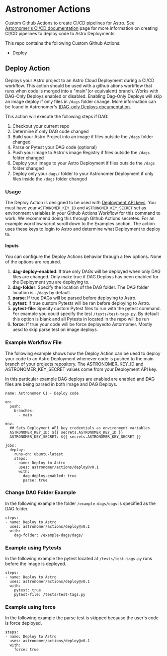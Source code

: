 # Astronomer Actions
Custom Github Actions to create CI/CD pipelines for Astro. See [Astornomer's CI/CD documentation](https://docs.astronomer.io/astro/ci-cd) page for more information on creating CI/CD pipelines to deploy code to Astro Deployments.

This repo contains the following Custom Github Actions:
- Deploy

## Deploy Action

Deploys your Astro project to an Astro Cloud Deployment during a CI/CD workflow. This action should be used with a github ations workflow that runs when code is merged into a "main"(or equivalent) branch. Works with DAG-Only Deploys enabled or disabled. Enabling Dag-Only Deploys will skip an image deploy if only files in `/dags` folder change. More information can be found in Astronomer's ][DAG-only Deploys documentation](https://docs.astronomer.io/astro/deploy-code#deploy-dags-only[]).

This action will execute the following steps if DAG:
1. Checkout your current repo
2. Determine if only DAG code changed
2. Build your Astro Project into an image if files outside the `/dags` folder changed
3. Parse or Pytest your DAG code (optional)
4. Push your image to Astro's image Registry if files outside the `/dags` folder changed
5. Deploy your image to your Astro Deployment if files outside the `/dags` folder changed
6. Deploy only your `dags/` folder to your Astronomer Deployment if only files inside the `/dags` folder changed

### Usage

The Deploy Action is designed to be used with [Deployment API keys](https://docs.astronomer.io/astro/api-keys). You must have your `ASTRONOMER_KEY_ID` and `ASTRONOMER_KEY_SECRET` set as environment variables in your Github Actions Workflow for this command to work. We recommend doing this through Github Actions secretes. For an example workflow script scroll down to the Examples section. The action uses these keys to login to Astro and determine what Deployment to deploy to. 

#### Inputs

You can configure the Deploy Actions behavior through a few options. None of the options are required.

1. **dag-deploy-enabled**: If true only DAGs will be deployed when only DAG files are changed. Only make true if DAG Deploys has been enabled for the Deployment you are deploying to.
2. **dag-folder**: Specify the location of the DAG folder. The DAG folder location is `./dags` by default.
3. **parse**: If true DAGs will be parsed before deploying to Astro.
4. **pytest**: if true custom Pytests will be ran before deploying to Astro.
5. **pytest-file**: Specify custom Pytest files to run with the pytest command. For example you could specify the test `/tests/test-tags.py`. By default this option is blank and all Pytests in located in the repo will be run
6. **force**: If true your code will be force deployedto Astornomer. Mostly uesd to skip parse test on image deploys.

### Example Workflow File

The following example shows how the Deploy Action can be uesd to deploy your code to an Astro Deployment whenever code is pushed to the main branch of your projects repository. The ASTRONOMER_KEY_ID and ASTRONOMER_KEY_SECRET values come from your Deployment API key.

In this particular example DAG deploys are enabled are enabled and DAG files are being parsed in both image and DAG Deploys.

```
name: Astronomer CI - Deploy code

on:
  push:
    branches:
      - main

env:
  ## Sets Deployment API key credentials as environment variables
  ASTRONOMER_KEY_ID: ${{ secrets.ASTRONOMER_KEY_ID }}
  ASTRONOMER_KEY_SECRET: ${{ secrets.ASTRONOMER_KEY_SECRET }}

jobs:
  deploy:
    runs-on: ubuntu-latest
    steps:
    - name: Deploy to Astro
      uses: astronomer/actions/deploy@v0.1
      with:
        dag-deploy-enabled: true
        parse: true
```
### Change DAG Folder Example

In the following example the folder `/example-dags/dags` is specified as the DAG folder.

```
steps:
- name: Deploy to Astro
  uses: astronomer/actions/deploy@v0.1
  with:
    dag-folder: /example-dags/dags/
```

### Example using Pytests

In the following example the pytest located at `/tests/test-tags.py` runs before the image is deployed. 

```
steps:
- name: Deploy to Astro
  uses: astronomer/actions/deploy@v0.1
  with:
    pytest: true
    pytest-file: /tests/test-tags.py
```

### Example using force

In the following example the parse test is skipped because the user's code is force deployed.

```
steps:
- name: Deploy to Astro
  uses: astronomer/actions/deploy@v0.1
  with:
    force: true
```

